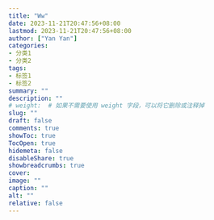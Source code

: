 ```yaml
---
title: "Ww"
date: 2023-11-21T20:47:56+08:00
lastmod: 2023-11-21T20:47:56+08:00
author: ["Yan Yan"]
categories:
- 分类1
- 分类2
tags:
- 标签1
- 标签2 
summary: ""
description: ""
# weight:  # 如果不需要使用 weight 字段，可以将它删除或注释掉
slug: ""
draft: false
comments: true
showToc: true
TocOpen: true
hidemeta: false
disableShare: true
showbreadcrumbs: true
cover:
image: ""
caption: ""
alt: ""
relative: false
---
```



